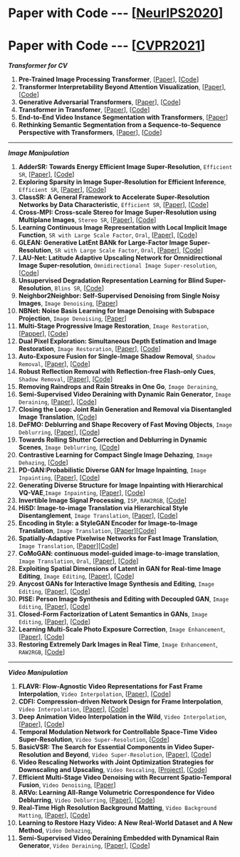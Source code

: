 # Paper with Code --- [[NeurIPS2020](https://github.com/melo2109/NeurIPS2020)]

# Paper with Code --- [[CVPR2021](http://cvpr2021.thecvf.com/)]

***Transformer for CV***
1. **Pre-Trained Image Processing Transformer**, [[Paper](https://arxiv.org/pdf/2012.00364.pdf)], [[Code]()]
2. **Transformer Interpretability Beyond Attention Visualization**, [[Paper](https://arxiv.org/pdf/2012.09838.pdf)], [[Code](https://github.com/hila-chefer/Transformer-Explainability)]
3. **Generative Adversarial Transformers**, [[Paper](https://arxiv.org/pdf/2103.01209.pdf)], [[Code](https://github.com/dorarad/gansformer)]
4. **Transformer in Transfomer**, [[Paper](https://arxiv.org/abs/2103.00112)], [[Code](https://github.com/huawei-noah/noah-research/tree/master/TNT)]
5. **End-to-End Video Instance Segmentation with Transformers**, [[Paper](https://arxiv.org/abs/2011.14503)]
6. **Rethinking Semantic Segmentation from a Sequence-to-Sequence Perspective with Transformers**, [[Paper](https://arxiv.org/abs/2012.15840)], [[Code](https://github.com/fudan-zvg/SETR)]

- - -
***Image Manipulation***
1. **AdderSR: Towards Energy Efficient Image Super-Resolution**, `Efficient SR`, [[Paper](https://arxiv.org/pdf/2009.08891.pdf)], [[Code](https://github.com/huawei-noah/AdderNet)]
2. **Exploring Sparsity in Image Super-Resolution for Efficient Inference**, `Efficient SR`, [[Paper](https://arxiv.org/abs/2006.09603)], [[Code](https://github.com/LongguangWang/SMSR)]
3. **ClassSR: A General Framework to Accelerate Super-Resolution Networks by Data Characteristic**, `Efficient SR`, [[Paper](https://arxiv.org/pdf/2103.04039.pdf)], [[Code](https://github.com/Xiangtaokong/ClassSR)]
4. **Cross-MPI: Cross-scale Stereo for Image Super-Resolution using Multiplane Images**, `Stereo SR`, [[Paper](https://arxiv.org/abs/2011.14631)], [[Code](http://www.liuyebin.com/crossMPI/crossMPI.html)]
5. **Learning Continuous Image Representation with Local Implicit Image Function**, `SR with Large Scale Factor`, `Oral`, [[Paper](https://arxiv.org/abs/2012.09161)], [[Code](https://github.com/yinboc/liif)]
6. **GLEAN: Generative LatEnt BANk for Large-Factor Image Super-Resolution**, `SR with Large Scale Factor`, `Oral`, [[Paper](https://ckkelvinchan.github.io/papers/glean.pdf)], [[Code](https://ckkelvinchan.github.io/projects/GLEAN/)]
7. **LAU-Net: Latitude Adaptive Upscaling Network for Omnidirectional Image Super-resolution**, `Omnidirectional Image Super-resolution`, [[Code](https://github.com/wangh-allen/LAU-Net)]
8. **Unsupervised Degradation Representation Learning for Blind Super-Resolution**, `Blins SR`, [[Code](https://github.com/LongguangWang/DASR)]
9. **Neighbor2Neighbor: Self-Supervised Denoising from Single Noisy Images**, `Image Denoising`, [[Paper](https://arxiv.org/abs/2101.02824)]
10. **NBNet: Noise Basis Learning for Image Denoising with Subspace Projection**, `Image Denoising`, [[Paper](https://arxiv.org/abs/2012.15028)]
11. **Multi-Stage Progressive Image Restoration**, `Image Restoration`, [[Papper](https://arxiv.org/abs/2102.02808)], [[Code](https://github.com/swz30/MPRNet)]
12. **Dual Pixel Exploration: Simultaneous Depth Estimation and Image Restoration**, `Image Restoration`, [[Paper](https://arxiv.org/pdf/2012.00301.pdf)], [[Code](https://github.com/panpanfei/Dual-Pixel-Exploration-Simultaneous-Depth-Estimation-and-Image-Restoration)]
13. **Auto-Exposure Fusion for Single-Image Shadow Removal**, `Shadow Removal`, [[Paper](https://arxiv.org/abs/2103.01255)], [[Code](https://github.com/tsingqguo/exposure-fusion-shadow-removal)]
14. **Robust Reflection Removal with Reflection-free Flash-only Cues**, `Shadow Removal`, [[Paper](https://arxiv.org/pdf/2103.04273.pdf)], [[Code](https://github.com/ChenyangLEI/flash-reflection-removal)]
15. **Removing Raindrops and Rain Streaks in One Go**, `Image Deraining`,
16. **Semi-Supervised Video Deraining with Dynamic Rain Generator**, `Image Deraining`, [[Paper](https://arxiv.org/abs/2103.07939)], [[Code](https://github.com/zsyOAOA/S2VD)]
17. **Closing the Loop: Joint Rain Generation and Removal via Disentangled Image Translation**, [[Code](https://github.com/guyii54/JRGR)]
18. **DeFMO: Deblurring and Shape Recovery of Fast Moving Objects**, `Image Deblurring`, [[Paper](https://arxiv.org/abs/2012.00595)], [[Code](https://github.com/rozumden/DeFMO)]
19. **Towards Rolling Shutter Correction and Deblurring in Dynamic Scenes**, `Image Deblurring`, [[Code](https://github.com/zzh-tech/RSCD)]
20. **Contrastive Learning for Compact Single Image Dehazing**, `Image Dehazing`, [[Code](https://github.com/GlassyWu/AECR-Net)]
21. **PD-GAN:Probabilistic Diverse GAN for Image Inpainting**, `Image Inpainting`,  [[Paper]()], [[Code](https://github.com/KumapowerLIU/PD-GAN)]
22. **Generating Diverse Structure for Image Inpainting with Hierarchical VQ-VAE**,`Image Inpainting`, [[Paper](https://arxiv.org/abs/2103.10022)], [[Code](https://github.com/USTC-JialunPeng/Diverse-Structure-Inpainting)]
23. **Invertible Image Signal Processing**, `ISP`, `RAW2RGB`, [[Code](https://github.com/yzxing87/Invertible-ISP)]
24. **HiSD: Image-to-image Translation via Hierarchical Style Disentanglement**, `Image Translation`, [[Paper](https://arxiv.org/abs/2103.01456)], [[Code](https://github.com/imlixinyang/HiSD)]
25. **Encoding in Style: a StyleGAN Encoder for Image-to-Image Translation**, `Image Translation`, [[Paper](https://arxiv.org/abs/2008.00951)][[Code](https://github.com/eladrich/pixel2style2pixel)]
26. **Spatially-Adaptive Pixelwise Networks for Fast Image Translation**, `Image Translation`, [[Paper](https://arxiv.org/abs/2012.02992)][[Code](https://tamarott.github.io/ASAPNet_web/)]
27. **CoMoGAN: continuous model-guided image-to-image translation**, `Image Translation`, `Oral`, [[Paper](https://arxiv.org/abs/2103.06879)], [[Code](https://github.com/cv-rits/CoMoGAN)]
28. **Exploiting Spatial Dimensions of Latent in GAN for Real-time Image Editing**, `Image Editing`, [[Paper]()], [[Code]()]
29. **Anycost GANs for Interactive Image Synthesis and Editing**, `Image Editing`, [[Paper](https://arxiv.org/abs/2103.03243)], [[Code](https://github.com/mit-han-lab/anycost-gan)]
30. **PISE: Person Image Synthesis and Editing with Decoupled GAN**, `Image Editing`, [[Paper](https://arxiv.org/abs/2103.04023)], [[Code](https://github.com/Zhangjinso/PISE)]
31. **Closed-Form Factorization of Latent Semantics in GANs**, `Image Editing`, [[Paper](https://arxiv.org/pdf/2007.06600.pdf)], [[Code](https://github.com/genforce/sefa)]
32. **Learning Multi-Scale Photo Exposure Correction**, `Image Enhancement`, [[Paper](https://arxiv.org/pdf/2003.11596.pdf)], [[Code](https://github.com/mahmoudnafifi/Exposure_Correction)]
33. **Restoring Extremely Dark Images in Real Time**, `Image Enhancement`, `RAW2RGB`, [[Code](https://github.com/MohitLamba94/Restoring-Extremely-Dark-Images-In-Real-Time)]

---
***Video Manipulation***
1. **FLAVR: Flow-Agnostic Video Representations for Fast Frame Interpolation**, `Video Interpolation`, [[Paper](https://arxiv.org/abs/2012.08512)], [[Code](https://tarun005.github.io/FLAVR/)]
2. **CDFI: Compression-driven Network Design for Frame Interpolation**, `Video Interpolation`, [[Paper](https://arxiv.org/abs/2103.10559)], [[Code](https://github.com/tding1/Compression-Driven-Frame-Interpolation)]
3. **Deep Animation Video Interpolation in the Wild**, `Video Interpolation`, [[Paper]()], [[Code](https://github.com/lisiyao21/AnimeInterp)]
4. **Temporal Modulation Network for Controllable Space-Time Video Super-Resolution**, `Video Super-Resolution`, [[Code](https://github.com/CS-GangXu/TMNet)]
5. **BasicVSR: The Search for Essential Components in Video Super-Resolution and Beyond**, `Video Super-Resolution`, [[Paper](https://ckkelvinchan.github.io/projects/BasicVSR/)], [[Code](https://github.com/ckkelvinchan/BasicVSR-IconVSR)]
6. **Video Rescaling Networks with Joint Optimization Strategies for Downscaling and Upscaling**, `Video Rescaling`, [[Project](https://ding3820.github.io/MIMO-VRN/)], [[Code](https://github.com/ding3820/MIMO-VRN)]
7. **Efficient Multi-Stage Video Denoising with Recurrent Spatio-Temporal Fusion**, `Video Denoising`, [[Paper](https://arxiv.org/pdf/2103.05407.pdf)]
8. **ARVo: Learning All-Range Volumetric Correspondence for Video Deblurring**, `Video Deblurring`, [[Paper](https://arxiv.org/pdf/2103.04260.pdf)], [[Code]()]
9. **Real-Time High Resolution Background Matting**, `Video Background Matting`, [[Paper](https://arxiv.org/abs/2012.07810)], [[Code](https://github.com/PeterL1n/BackgroundMattingV2)]
10. **Learning to Restore Hazy Video: A New Real-World Dataset and A New Method**, `Video Dehazing`,
11. **Semi-Supervised Video Deraining Embedded with Dynamical Rain Generator**, `Video Deraining`, [[Paper](https://arxiv.org/abs/2103.07939)], [[Code](https://github.com/zsyOAOA/S2VD)]
